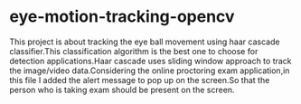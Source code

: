 # eye-motion-tracking-opencv

This project is about tracking the eye ball movement using haar cascade classifier.This classification algorithm is the best one to choose for detection applications.Haar cascade uses sliding window approach to track the image/video data.Considering the online proctoring exam application,in this file I added the alert message to pop up on the screen.So that the person who is taking exam should be present on the screen. 
